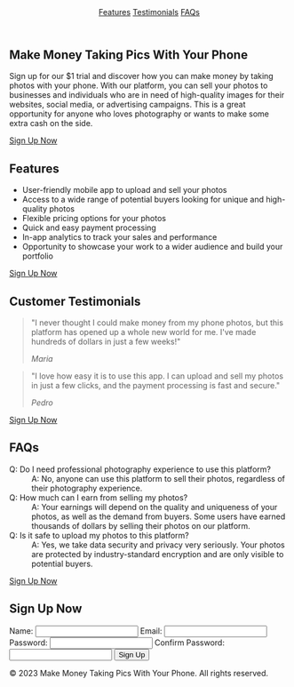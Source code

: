 <!DOCTYPE html>
<html lang="en">
<head>
<link rel="stylesheet" type="text/css" href="css">
	<meta charset="UTF-8">
	<meta name="viewport" content="width=device-width, initial-scale=1.0">
	<title>Make Money Taking Pics With Your Phone</title>
	<link rel="stylesheet" href="style.css">
</head>
<body>
	<header>
		<nav>
			<a href="#features">Features</a>
			<a href="#testimonials">Testimonials</a>
			<a href="#faq">FAQs</a>
		</nav>
	</header>
	<main>
		<section id="offer">
			<h1>Make Money Taking Pics With Your Phone</h1>
			<p>Sign up for our $1 trial and discover how you can make money by taking photos with your phone. With our platform, you can sell your photos to businesses and individuals who are in need of high-quality images for their websites, social media, or advertising campaigns. This is a great opportunity for anyone who loves photography or wants to make some extra cash on the side.</p>
			<a href="#signup" class="cta-btn">Sign Up Now</a>
		</section>
		<section id="features">
			<h2>Features</h2>
			<ul>
				<li>User-friendly mobile app to upload and sell your photos</li>
				<li>Access to a wide range of potential buyers looking for unique and high-quality photos</li>
				<li>Flexible pricing options for your photos</li>
				<li>Quick and easy payment processing</li>
				<li>In-app analytics to track your sales and performance</li>
				<li>Opportunity to showcase your work to a wider audience and build your portfolio</li>
			</ul>
			<a href="#signup" class="cta-btn">Sign Up Now</a>
		</section>
		<section id="testimonials">
			<h2>Customer Testimonials</h2>
			<blockquote>
				<p>"I never thought I could make money from my phone photos, but this platform has opened up a whole new world for me. I've made hundreds of dollars in just a few weeks!"</p>
				<cite>Maria</cite>
			</blockquote>
			<blockquote>
				<p>"I love how easy it is to use this app. I can upload and sell my photos in just a few clicks, and the payment processing is fast and secure."</p>
				<cite>Pedro</cite>
			</blockquote>
			<a href="#signup" class="cta-btn">Sign Up Now</a>
		</section>
		<section id="faq">
			<h2>FAQs</h2>
			<dl>
				<dt>Q: Do I need professional photography experience to use this platform?</dt>
				<dd>A: No, anyone can use this platform to sell their photos, regardless of their photography experience.</dd>
				<dt>Q: How much can I earn from selling my photos?</dt>
				<dd>A: Your earnings will depend on the quality and uniqueness of your photos, as well as the demand from buyers. Some users have earned thousands of dollars by selling their photos on our platform.</dd>
				<dt>Q: Is it safe to upload my photos to this platform?</dt>
				<dd>A: Yes, we take data security and privacy very seriously. Your photos are protected by industry-standard encryption and are only visible to potential
                    buyers.</dd>
			</dl>
			<a href="#signup" class="cta-btn">Sign Up Now</a>
		</section>
		<section id="signup">
			<h2>Sign Up Now</h2>
			<form action="#" method="post">
				<label for="name">Name:</label>
				<input type="text" id="name" name="name" required>
				<label for="email">Email:</label>
				<input type="email" id="email" name="email" required>
				<label for="password">Password:</label>
				<input type="password" id="password" name="password" required>
				<label for="confirm-password">Confirm Password:</label>
				<input type="password" id="confirm-password" name="confirm-password" required>
				<input type="submit" value="Sign Up" class="cta-btn">
			</form>
		</section>
	</main>
	<footer>
		<p>&copy; 2023 Make Money Taking Pics With Your Phone. All rights reserved.</p>
	</footer>
	<script src="app.js"></script>
</body>
</html>

